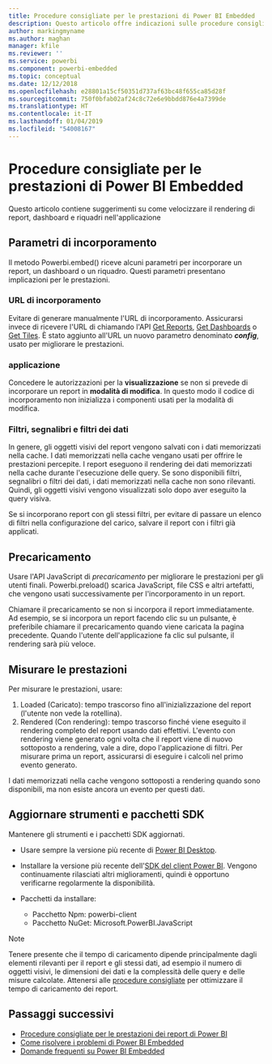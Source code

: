 ```yaml
---
title: Procedure consigliate per le prestazioni di Power BI Embedded
description: Questo articolo offre indicazioni sulle procedure consigliate per l'analisi incorporata
author: markingmyname
ms.author: maghan
manager: kfile
ms.reviewer: ''
ms.service: powerbi
ms.component: powerbi-embedded
ms.topic: conceptual
ms.date: 12/12/2018
ms.openlocfilehash: e28801a15cf50351d737af63bc48f655ca85d28f
ms.sourcegitcommit: 750f0bfab02af24c8c72e6e9bbdd876e4a7399de
ms.translationtype: HT
ms.contentlocale: it-IT
ms.lasthandoff: 01/04/2019
ms.locfileid: "54008167"
---
```

# <a name="power-bi-embedded-performance-best-practices"></a>Procedure consigliate per le prestazioni di Power BI Embedded

Questo articolo contiene suggerimenti su come velocizzare il rendering di report, dashboard e riquadri nell'applicazione

## <a name="embed-parameters"></a>Parametri di incorporamento

Il metodo Powerbi.embed() riceve alcuni parametri per incorporare un report, un dashboard o un riquadro. Questi parametri presentano implicazioni per le prestazioni.

### <a name="embed-url"></a>URL di incorporamento

Evitare di generare manualmente l'URL di incorporamento. Assicurarsi invece di ricevere l'URL di chiamando l'API [Get Reports](https://na01.safelinks.protection.outlook.com/?url=https%3A%2F%2Fdocs.microsoft.com%2Fen-us%2Frest%2Fapi%2Fpower-bi%2Freports%2Fgetreportsingroup&data=02%7C01%7CMark.Ghanayem%40microsoft.com%7C07ca68ceb37a48e3f3de08d64968707a%7C72f988bf86f141af91ab2d7cd011db47%7C1%7C0%7C636777110256168308&sdata=22lkqRM2w1MQfrM8dooedaPqqIU8PufTq9TT4VDzRo0%3D&reserved=0), [Get Dashboards](https://na01.safelinks.protection.outlook.com/?url=https%3A%2F%2Fdocs.microsoft.com%2Fen-us%2Frest%2Fapi%2Fpower-bi%2Fdashboards%2Fgetdashboardsingroup&data=02%7C01%7CMark.Ghanayem%40microsoft.com%7C07ca68ceb37a48e3f3de08d64968707a%7C72f988bf86f141af91ab2d7cd011db47%7C1%7C0%7C636777110256168308&sdata=nfWRgbSoXVF42Rg%2Ba9491u19uksXp%2FAyz%2Fa%2Ba7%2FCtdA%3D&reserved=0) o [Get Tiles](https://na01.safelinks.protection.outlook.com/?url=https%3A%2F%2Fdocs.microsoft.com%2Fen-us%2Frest%2Fapi%2Fpower-bi%2Fdashboards%2Fgettilesingroup&data=02%7C01%7CMark.Ghanayem%40microsoft.com%7C07ca68ceb37a48e3f3de08d64968707a%7C72f988bf86f141af91ab2d7cd011db47%7C1%7C0%7C636777110256178318&sdata=LgZ27TynNpqQJDrb3aHWGQXIS%2FzichAO9De5M2uhF1Q%3D&reserved=0). È stato aggiunto all'URL un nuovo parametro denominato **_config_**, usato per migliorare le prestazioni.

### <a name="permissions"></a>applicazione

Concedere le autorizzazioni per la **visualizzazione** se non si prevede di incorporare un report in **modalità di modifica**. In questo modo il codice di incorporamento non inizializza i componenti usati per la modalità di modifica.

### <a name="filters-bookmarks-and-slicers"></a>Filtri, segnalibri e filtri dei dati

In genere, gli oggetti visivi del report vengono salvati con i dati memorizzati nella cache. I dati memorizzati nella cache vengano usati per offrire le prestazioni percepite. I report eseguono il rendering dei dati memorizzati nella cache durante l'esecuzione delle query. Se sono disponibili filtri, segnalibri o filtri dei dati, i dati memorizzati nella cache non sono rilevanti. Quindi, gli oggetti visivi vengono visualizzati solo dopo aver eseguito la query visiva.

Se si incorporano report con gli stessi filtri, per evitare di passare un elenco di filtri nella configurazione del carico, salvare il report con i filtri già applicati.

## <a name="preload"></a>Precaricamento

Usare l'API JavaScript di *precaricamento* per migliorare le prestazioni per gli utenti finali.
Powerbi.preload() scarica JavaScript, file CSS e altri artefatti, che vengono usati successivamente per l'incorporamento in un report.

Chiamare il precaricamento se non si incorpora il report immediatamente. Ad esempio, se si incorpora un report facendo clic su un pulsante, è preferibile chiamare il precaricamento quando viene caricata la pagina precedente. Quando l'utente dell'applicazione fa clic sul pulsante, il rendering sarà più veloce.

## <a name="measure-performance"></a>Misurare le prestazioni

Per misurare le prestazioni, usare:

1. Loaded (Caricato): tempo trascorso fino all'inizializzazione del report (l'utente non vede la rotellina).
2. Rendered (Con rendering): tempo trascorso finché viene eseguito il rendering completo del report usando dati effettivi. L'evento con rendering viene generato ogni volta che il report viene di nuovo sottoposto a rendering, vale a dire, dopo l'applicazione di filtri. Per misurare prima un report, assicurarsi di eseguire i calcoli nel primo evento generato.

I dati memorizzati nella cache vengono sottoposti a rendering quando sono disponibili, ma non esiste ancora un evento per questi dati.

## <a name="update-tools-and-sdk-packages"></a>Aggiornare strumenti e pacchetti SDK

Mantenere gli strumenti e i pacchetti SDK aggiornati.

* Usare sempre la versione più recente di [Power BI Desktop](https://powerbi.microsoft.com/en-us/desktop/).

* Installare la versione più recente dell'[SDK del client Power BI](https://github.com/Microsoft/PowerBI-JavaScript). Vengono continuamente rilasciati altri miglioramenti, quindi è opportuno verificarne regolarmente la disponibilità.

* Pacchetti da installare:
    * Pacchetto Npm: powerbi-client
    * Pacchetto NuGet: Microsoft.PowerBI.JavaScript

> [!Note]
> Tenere presente che il tempo di caricamento dipende principalmente dagli elementi rilevanti per il report e gli stessi dati, ad esempio il numero di oggetti visivi, le dimensioni dei dati e la complessità delle query e delle misure calcolate. Attenersi alle [procedure consigliate](../power-bi-reports-performance.md) per ottimizzare il tempo di caricamento dei report.

## <a name="next-steps"></a>Passaggi successivi

* [Procedure consigliate per le prestazioni dei report di Power BI](../power-bi-reports-performance.md)
* [Come risolvere i problemi di Power BI Embedded](embedded-troubleshoot.md)
* [Domande frequenti su Power BI Embedded](embedded-faq.md)
